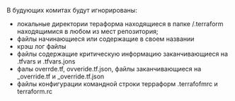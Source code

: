 В будующих комитах будут игнорированы:
- локальные  директории тераформа находящиеся в папке /.terraform находящимися в любом из мест репозитория;
- файлы начинающиеся или содержащие в своем названии
- крэш лог файлы  
- файлы  содержащие  критическую информацию  заканчивающиеся на .tfvars и  .tfvars.jons
- фалы overrde.tf, ovveride.tf.json, файлы заканчивающиеся на  _override.tf и _override.tf.json
- файлы конфигурации командной строки терраформ  .terrafofmrc и terraform.rc 



